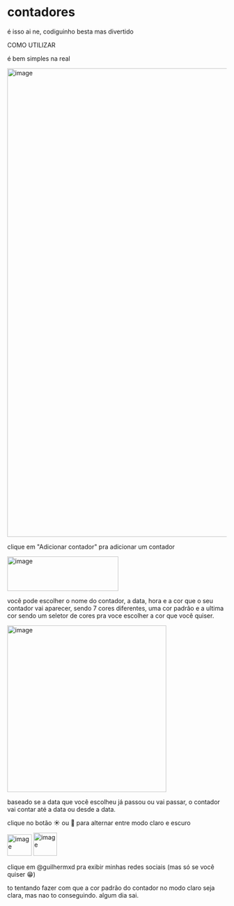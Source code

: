 # contadores

é isso ai ne, codiguinho besta mas divertido 

COMO UTILIZAR

é bem simples na real

<img width="1914" height="1074" alt="image" src="https://github.com/user-attachments/assets/0d5a5f9c-99ef-457a-9828-986d4c5653f8" />

clique em "Adicionar contador" pra adicionar um contador

<img width="255" height="79" alt="image" src="https://github.com/user-attachments/assets/085148c1-0c72-4e2e-af3e-fade353132f5" />

você pode escolher o nome do contador, a data, hora e a cor que o seu contador vai aparecer, sendo 7 cores diferentes, uma cor padrão e a ultima cor sendo um seletor de cores pra voce escolher a cor que você quiser.

<img width="365" height="382" alt="image" src="https://github.com/user-attachments/assets/43879844-3a1e-4bf5-baaf-9dcc3c8131db" />

baseado se a data que você escolheu já passou ou vai passar, o contador vai contar até a data ou desde a data.

clique no botão ☀️ ou 🌙 para alternar entre modo claro e escuro

<img width="56" height="49" alt="image" src="https://github.com/user-attachments/assets/3345ae57-cebb-40e5-ab87-8933a5b4e0ac" />

<img width="54" height="53" alt="image" src="https://github.com/user-attachments/assets/baa81d49-0976-4b34-b449-4dfad771e174" />

clique em @guilhermxd pra exibir minhas redes sociais (mas só se você quiser 😁)

to tentando fazer com que a cor padrão do contador no modo claro seja clara, mas nao to conseguindo. algum dia sai.
